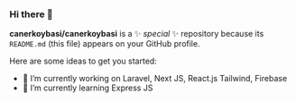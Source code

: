 ### Hi there 👋


**canerkoybasi/canerkoybasi** is a ✨ _special_ ✨ repository because its `README.md` (this file) appears on your GitHub profile.

Here are some ideas to get you started:

- 🔭 I’m currently working on Laravel, Next JS, React.js Tailwind, Firebase
- 🌱 I’m currently learning Express JS

